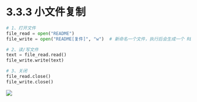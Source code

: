 # 3.3.3 小文件复制


```python
# 1、打开文件
file_read = open("README")
file_write = open("README[复件]", "w")  # 新命名一个文件，执行后会生成一个 README[复件] 文件

# 2、读/写文件
text = file_read.read()
file_write.write(text)

# 3、关闭
file_read.close()
file_write.close()
```
![](https://upload-images.jianshu.io/upload_images/1086206-15c0b973e5d72696.png?imageMogr2/auto-orient/strip%7CimageView2/2/w/1240#align=left&display=inline&height=720&originHeight=720&originWidth=1042&status=done&width=1042)
